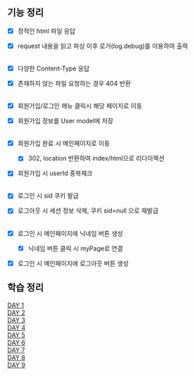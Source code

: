 ## 기능 정리

- [X] 정적인 html 파일 응답
- [X] request 내용을 읽고 파싱 이후 로거(log.debug)를 이용하여 출력
  <br/>
  <br/>

- [X] 다양한 Content-Type 응답
- [X] 존재하지 않는 파일 요청하는 경우 404 반환
  <br/>
  <br/>

- [X] 회원가입/로그인 메뉴 클릭시 해당 페이지로 이동
- [X] 회원가입 정보를 User model에 저장
  <br/>
  <br/>

- [X] 회원가입 완료 시 메인페이지로 이동
  - [X] 302, location 반환하여 index/html으로 리다이랙션


- [X] 회원가입 시 userId 중복체크
  <br/>
  <br/>

- [X] 로그인 시 sid 쿠키 발급
- [X] 로그아웃 시 세션 정보 삭제, 쿠키 sid=null 으로 재발급
  <br/>
  <br/>


- [X] 로그인 시 메인페이지에 닉네임 버튼 생성
  - [X] 닉네임 버튼 클릭 시 myPage로 연결
- [X] 로그인 시 메인페이지에 로그아웃 버튼 생성




## 학습 정리
[DAY 1](https://github.com/softeer5th/backend-page/wiki/1%EC%9D%BC%EC%B0%A8_%EC%A0%84%EA%B2%BD%EC%84%9D)<br/>
[DAY 2](https://github.com/softeer5th/backend-page/wiki/2%EC%9D%BC%EC%B0%A8_%EC%A0%84%EA%B2%BD%EC%84%9D)<br/>
[DAY 3](https://github.com/softeer5th/backend-page/wiki/3%EC%9D%BC%EC%B0%A8_%EC%A0%84%EA%B2%BD%EC%84%9D)<br/>
[DAY 4](https://github.com/softeer5th/backend-page/wiki/4%EC%9D%BC%EC%B0%A8_%EC%A0%84%EA%B2%BD%EC%84%9D)<br/>
[DAY 5](https://github.com/softeer5th/backend-page/wiki/5%EC%9D%BC%EC%B0%A8_%EC%A0%84%EA%B2%BD%EC%84%9D)<br/>
[DAY 6](https://github.com/softeer5th/backend-page/wiki/6%EC%9D%BC%EC%B0%A8_%EC%A0%84%EA%B2%BD%EC%84%9D)<br/>
[DAY 7](https://github.com/softeer5th/backend-page/wiki/7%EC%9D%BC%EC%B0%A8_%EC%A0%84%EA%B2%BD%EC%84%9D)<br/>
[DAY 8](https://github.com/softeer5th/backend-page/wiki/8%EC%9D%BC%EC%B0%A8_%EC%A0%84%EA%B2%BD%EC%84%9D)<br/>
[DAY 9](https://github.com/softeer5th/backend-page/wiki/9%EC%9D%BC%EC%B0%A8_%EC%A0%84%EA%B2%BD%EC%84%9D)<br/>



 